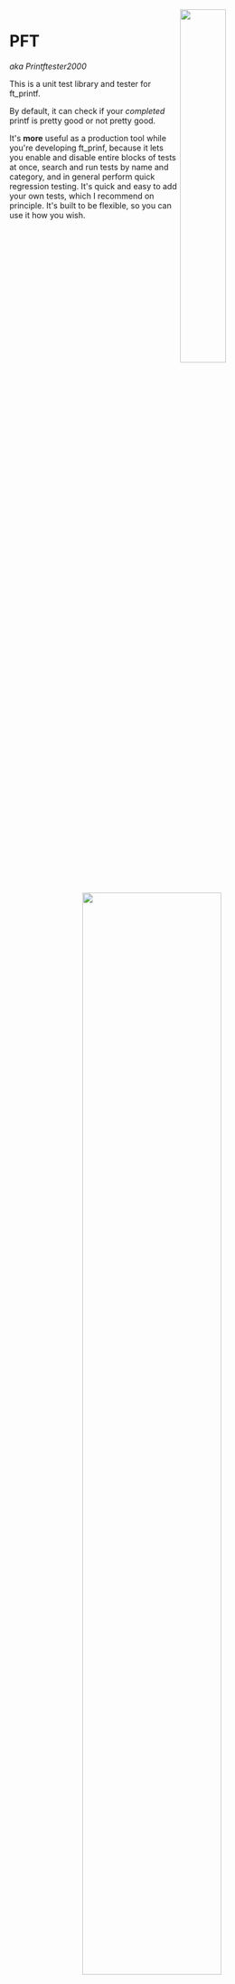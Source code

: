 <img align="right"  src="https://i.imgur.com/yngNuS4.png" width="40%" />  

# PFT
*aka Printftester2000*

This is a unit test library and tester for ft\_printf.  

By default, it can check if your *completed* printf is pretty good or not pretty good.   

It's **more** useful as a production tool while you're developing ft\_prinf, because it lets you enable and disable entire blocks of tests at once, search and run tests by name and category, and in general perform quick regression testing. It's quick and easy to add your own tests, which I recommend on principle. It's built to be flexible, so you can use it how you wish.  

<p align="center">
  <img src="https://i.imgur.com/W7bXUMV.jpg?1" width="70%" />
</p>

## Requirements

You have to have a Makefile in your project directory that will compile libftprintf.a as the default make option, and your libftprintf.a has to have ft\_printf inside.

Other than this, it should be completely general to all ft\_printf projects.  

# Installation

In the root of your repo, run this command:

```
git clone https://github.com/gavinfielder/pft.git testing && echo "testing/" >> .gitignore
```

# Usage, the short version

Inside testing/:  
`make`  
`./test`  

# Usage, the long version

There are five options:
 - `./test prefix` runs all the enabled tests whose name starts with 'prefix'
 - `./test "search-pattern"` runs all the enabled tests whose name matches a wildcard-based ('\*') search
 - `./test 42 84` runs (enabled) test number 42 through test 84
 - `./test 42` runs enabled tests from 42 to the end of all the enabled tests
 - `./test` runs all the enabled tests

Wildcard-based searches have an implict '\*' at the end. For example, `./test "*zeropad"` runs all the tests that have 'zeropad' anywhere in the name.

### Some good prefixes to try
s, i, d, u, x, X, o, p, c, f, f\_L, mix, nocrash, moul

```
If the prefix stuff doesn't make sense, look at unit_tests.c and then run ./test nospec
You should easily pass 3 tests, and have an idea of how to use this program. 
```
Note: tests with prefix `nocrash_` are specifically handled by the tester--instead of benching against printf, they just return automatic pass (assuming, of course, ft\_printf doesn't crash). They are disabled by default (see below for how to enable); I also encourage you to write your own nocrash\_ tests.

## Workflow with PFT

unit\_tests.c shows you all the tests that are available. Failing a test means that your output and/or return value was not the same as the libc printf. When this happens, there will be a new file, 'test\_results.txt', that holds information about the failed test, the first line of code for the test (most of them are one line anyway), what printf printed, and what ft\_printf printed.  

You can add your own tests to unit\_tests.c, following the same format. You do not need to do anything except write the function in this file and remake.   
## Enabling and Disabling tests

I have provided scripts that make it easy to enable and disable tests by a search pattern. Example:

```bash
Simple prefix-based search:
 ./disable-test s                         # All the tests that start with 's' are disabled
 ./enable-test s_null_                    # All the tests that start with 's_null_' are enabled
 ./disable-test "" && ./enable-test s     # Disables all tests except tests that start with 's'

Wildcard search:
 ./disable-test "*zeropad"      # Disables all the tests that have 'zeropad' anywhere in the name
 ./enable-test "*null*prec"     # Enables all the tests that have a 'null' followed by a 'prec'
 ./enable-test "s_*prec"        # Enables all tests that start with 's_' and have a 'prec' in the name
```

You **can** call `./enable-test ""` to enable all tests, but keep in mind that some tests are disabled by default because if you have not implemented certain bonuses, your ft\_printf will segfault.  

# Troubleshooting

If something goes wrong--slack me @gfielder. I like testing, like people using good testing, and want to make this easier to use, so don't hesitate to contact me.  

# Contributing
I encourage everyone to contribute to this, even if it's just adding tests to the library. To do this, fork and make pull requests.   

Before making pull requests, please:

```bash
./enable-test "" && ./disable-test argnum && ./disable-test moul_notmandatory \
&& ./disable-test nocrash && ./disable-test moul_D && ./disable-test moul_F
```
*and if you add non-mandatory test cases or tests that can segfault, modify this block in the readme*

# How it works
### ...for those who want knowledge and power (or maybe just want to use it to do something specific)

When you run make, the first thing that happens is the test index is created. Two copies of unit\_tests.c are created. In the copy unit\_tests\_indexed.c, the test() function is replaced with ft\_printf(). In the copy unit\_tests\_benched.c, the test() function is replaced with printf() and '\_bench' is added to all the function names. Next, in both files, an array of function pointers is created at the end of the file pointing to all the enabled unit tests.   An array will also be created holding the names of all the functions as string literals.  

When you call `./test s_`, main.c will see alpha input and call run\_search\_tests, which does strncmp on each position in the array of function names, and when it finds a function name starting with 's\_', it calls run\_test() on that test.  

run\_test() runs a particular test. The way the test works is that it redirects stdout to a file, calls the ft\_printf version (through the array of function pointers that was created on `make`), and does the same with the printf version. It compares the return value and the content of the files, and if either is different, the test is failed. This is very essentially the same way moulinette tests printf. The diff is logged to file and a red FAIL is printed instead of a pretty green PASS.  

There are some user options in the makefile, you can explore them yourself.

# Possible Future Features

I have a few ideas how to improve this:

- disable-test could be able to disable a numeric range of tests, or a specific test by number
- Could add a more generalized unit test framework alongside the current one that gives you more control in coming up with unit tests
- Could add tests for the thousands separator optional format flag.
- Could add tests for the `n` specifier.

Feel free to give me suggestions, or code them yourself and make a pull request.  

# Credits

Some code was adapted from moulinette test files a buddy gave me, from which the author was ly@42.fr. The vast majority of code was written by me. The tests prefixed moul\_ were adapted from the moulinette test files, and all other tests (so far) were written by me.
